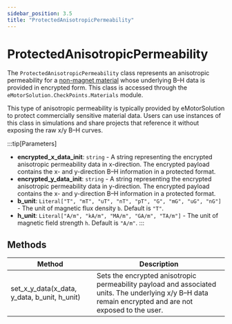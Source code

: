 ```yaml
---
sidebar_position: 3.5
title: "ProtectedAnisotropicPermeability"
---
```


# ProtectedAnisotropicPermeability
The `ProtectedAnisotropicPermeability` class represents an anisotropic permeability for a [non-magnet material](/docs/api/Materials/Non_Magnet_Material) whose underlying B–H data is provided in encrypted form. This class is accessed through the `eMotorSolution.CheckPoints.Materials` module.

This type of anisotropic permeability is typically provided by eMotorSolution to protect commercially sensitive material data. Users can use instances of this class in simulations and share projects that reference it without exposing the raw x/y B–H curves.

:::tip[Parameters]
- **encrypted_x_data_init**: `string` - A string representing the encrypted anisotropic permeability data in x-direction. The encrypted payload contains the x- and y-direction B–H information in a protected format.
- **encrypted_y_data_init**: `string` - A string representing the encrypted anisotropic permeability data in y-direction. The encrypted payload contains the x- and y-direction B–H information in a protected format.
- **b_unit**: `Literal["T", "mT", "uT", "nT", "pT", "G", "mG", "uG", "nG"]` - The unit of magnetic flux density `b`. Default is `"T"`.
- **h_unit**: `Literal["A/m", "kA/m", "MA/m", "GA/m", "TA/m"]` - The unit of magnetic field strength `h`. Default is `"A/m"`.
:::

## Methods
| Method | Description |
|--------|-------------|
| set_x_y_data(x_data, y_data, b_unit, h_unit) | Sets the encrypted anisotropic permeability payload and associated units. The underlying x/y B–H data remain encrypted and are not exposed to the user. |
